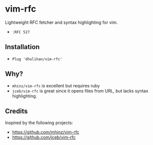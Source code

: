 # vim-rfc

Lightweight RFC fetcher and syntax highlighting for vim.

* `:RFC 527`

## Installation

* `Plug 'dhulihan/vim-rfc'`

## Why?

* `mhinz/vim-rfc` is excellent but requires ruby
* `jceb/vim-rfc` is great since it opens files from URL, but lacks syntax highlighting.

## Credits

Inspired by the following projects:

* https://github.com/mhinz/vim-rfc
* https://github.com/jceb/vim-rfc
